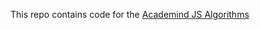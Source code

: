 This repo contains code for the [Academind JS Algorithms](https://pro.academind.com/courses/913203/lectures/16830487)

